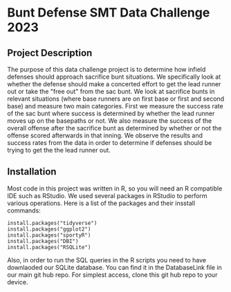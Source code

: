 # Bunt Defense SMT Data Challenge 2023
## Project Description
The purpose of this data challenge project is to determine how infield defenses should approach sacrifice bunt situations. We specifically look at whether the defense should make a concerted effort to get the lead runner out or take the "free out" from the sac bunt. We look at sacrifice bunts in relevant situations (where base runners are on first base or first and second base) and measure two main categories. First we measure the success rate of the sac bunt where success is determined by whether the lead runner moves up on the basepaths or not. We also measure the success of the overall offense after the sacrifice bunt as determined by whether or not the offense scored afterwards in that inning. We observe the results and success rates from the data in order to determine if defenses should be trying to get the the lead runner out.
## Installation
Most code in this project was written in R, so you will need an R compatible IDE such as RStudio. We used several packages in RStudio to perform various operations. Here is a list of the packages and their insstall commands:
```
install.packages("tidyverse")
install.packages("ggplot2")
install.packages("sportyR")
install.packages("DBI")
install.packages("RSQLite")
```
Also, in order to run the SQL queries in the R scripts you need to have downlaoded our SQLite database. You can find it in the DatabaseLink file in our main git hub repo. For simplest access, clone this git hub repo to your device.
